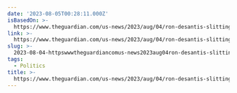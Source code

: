 ```yaml
---
date: '2023-08-05T00:28:11.000Z'
isBasedOn: >-
  https://www.theguardian.com/us-news/2023/aug/04/ron-desantis-slitting-throats-federal-jobs-president-campaign
link: >-
  https://www.theguardian.com/us-news/2023/aug/04/ron-desantis-slitting-throats-federal-jobs-president-campaign
slug: >-
  2023-08-04-httpswwwtheguardiancomus-news2023aug04ron-desantis-slitting-throats-federal-jobs-president-campaign
tags:
  - Politics
title: >-
  https://www.theguardian.com/us-news/2023/aug/04/ron-desantis-slitting-throats-federal-jobs-president-campaign
---
```


